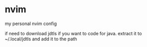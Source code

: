 # nvim
my personal nvim config

if need to download jdtls if you want to code for java. extract it to ~/.local/jdtls and add it to the path
